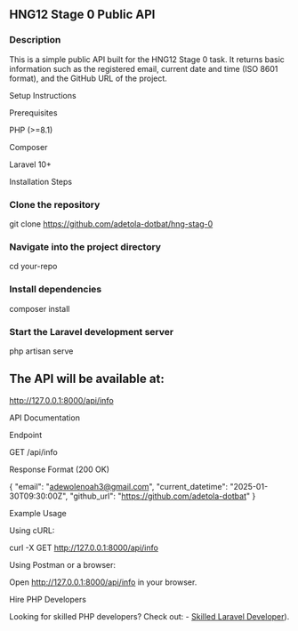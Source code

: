 ## HNG12 Stage 0 Public API

### Description

This is a simple public API built for the HNG12 Stage 0 task. It returns basic information such as the registered email, current date and time (ISO 8601 format), and the GitHub URL of the project.

Setup Instructions

Prerequisites

PHP (>=8.1)

Composer

Laravel 10+

Installation Steps

### Clone the repository

git clone https://github.com/adetola-dotbat/hng-stag-0

### Navigate into the project directory

cd your-repo

### Install dependencies

composer install

### Start the Laravel development server

php artisan serve


## The API will be available at:

http://127.0.0.1:8000/api/info

API Documentation

Endpoint

GET /api/info

Response Format (200 OK)

{
"email": "adewolenoah3@gmail.com",
"current_datetime": "2025-01-30T09:30:00Z",
"github_url": "https://github.com/adetola-dotbat"
}

Example Usage

Using cURL:

curl -X GET http://127.0.0.1:8000/api/info

Using Postman or a browser:

Open http://127.0.0.1:8000/api/info in your browser.

Hire PHP Developers

Looking for skilled PHP developers? Check out: - [Skilled Laravel Developer](https://hng.tech/hire/php-developers)).
